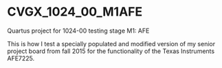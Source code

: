 # CVGX_1024_00_M1AFE
Quartus project for 1024-00 testing stage M1: AFE

This is how I test a specially populated and modified version of my senior project board from fall 2015 for the functionality of the Texas Instruments AFE7225.
